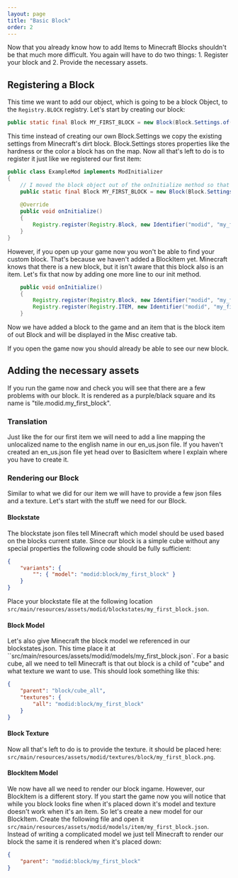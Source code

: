 ```yaml
---
layout: page
title: "Basic Block"
order: 2
---
```


Now that you already know how to add Items to Minecraft Blocks shouldn't be that much more difficult. You again will have to do two things: 1. Register your block and 2. Provide the necessary assets.

## Registering a Block
This time we want to add our object, which is going to be a block Object, to the `Registry.BLOCK` registry. Let's start by creating our block:
```java
public static final Block MY_FIRST_BLOCK = new Block(Block.Settings.of(Material.DIRT));
```
This time instead of creating our own Block.Settings we copy the existing settings from Minecraft's dirt block. Block.Settings stores properties like the hardness or the color a block has on the map.
Now all that's left to do is to register it just like we registered our first item:
```java
public class ExampleMod implements ModInitializer
{
    // I moved the block object out of the onInitialize method so that we can use it later on.
    public static final Block MY_FIRST_BLOCK = new Block(Block.Settings.of(Material.DIRT));
    
    @Override
    public void onInitialize()
    {
        Registry.register(Registry.Block, new Identifier("modid", "my_first_block"), MY_FIRST_BLOCK);
    }
}
```
However, if you open up your game now you won't be able to find your custom block. That's because we haven't added a BlockItem yet. Minecraft knows that there is a new block, but it isn't aware that this block also is an item. Let's fix that now by adding one more line to our init method.
```java
    public void onInitialize()
    {
        Registry.register(Registry.Block, new Identifier("modid", "my_first_block"), MY_FIRST_BLOCK);
        Registry.register(Registry.ITEM, new Identifier("modid", "my_first_block"), new BlockItem(MY_FIRST_BLOCK, new Item.Settings().itemGroup(ItemGroup.MISC));
    }
```
Now we have added a block to the game and an item that is the block item of out Block and will be displayed in the Misc creative tab.

If you open the game now you should already be able to see our new block.


## Adding the necessary assets
If you run the game now and check you will see that there are a few problems with our block. It is rendered as a purple/black square and its name is "tile.modid.my_first_block".

### Translation
Just like the for our first item we will need to add a line mapping the unlocalized name to the english name in our en_us.json file. If you haven't created an en_us.json file yet head over to BasicItem where I explain where you have to create it.

### Rendering our Block
Similar to what we did for our item we will have to provide a few json files and a texture. Let's start with the stuff we need for our Block.

#### Blockstate
The blockstate json files tell Minecraft which model should be used based on the blocks current state. Since our block is a simple cube without any special properties the following code should be fully sufficient:
```json
{
    "variants": {
        "": { "model": "modid:block/my_first_block" }
    }
}
``` 
Place your blockstate file at the following location `src/main/resources/assets/modid/blockstates/my_first_block.json`.

#### Block Model
Let's also give Minecraft the block model we referenced in our blockstates.json. This time place it at ``src/main/resources/assets/modid/models/my_first_block.json`.
For a basic cube, all we need to tell Minecraft is that out block is a child of "cube" and what texture we want to use. This should look something like this:
```json
{
    "parent": "block/cube_all",
    "textures": {
        "all": "modid:block/my_first_block"
    }
}
```

#### Block Texture
Now all that's left to do is to provide the texture. it should be placed here: `src/main/resources/assets/modid/textures/block/my_first_block.png`.


#### BlockItem Model
We now have all we need to render our block ingame. However, our BlockItem is a different story. If you start the game now you will notice that while you block looks fine when it's placed down it's model and texture doesn't work when it's an item.
So let's create a new model for our BlockItem.
Create the following file and open it `src/main/resources/assets/modid/models/item/my_first_block.json`.
Instead of writing a complicated model we just tell Minecraft to render our block the same it is rendered when it's placed down:
```json
{
    "parent": "modid:block/my_first_block"
}
```

